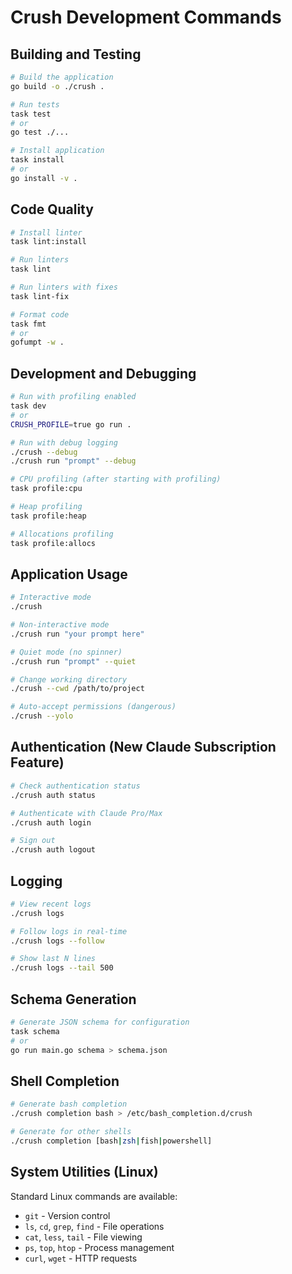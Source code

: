 # Crush Development Commands

## Building and Testing
```bash
# Build the application
go build -o ./crush .

# Run tests
task test
# or
go test ./...

# Install application
task install
# or 
go install -v .
```

## Code Quality
```bash
# Install linter
task lint:install

# Run linters
task lint

# Run linters with fixes
task lint-fix

# Format code
task fmt
# or
gofumpt -w .
```

## Development and Debugging
```bash
# Run with profiling enabled
task dev
# or
CRUSH_PROFILE=true go run .

# Run with debug logging
./crush --debug
./crush run "prompt" --debug

# CPU profiling (after starting with profiling)
task profile:cpu

# Heap profiling
task profile:heap

# Allocations profiling  
task profile:allocs
```

## Application Usage
```bash
# Interactive mode
./crush

# Non-interactive mode
./crush run "your prompt here"

# Quiet mode (no spinner)
./crush run "prompt" --quiet

# Change working directory
./crush --cwd /path/to/project

# Auto-accept permissions (dangerous)
./crush --yolo
```

## Authentication (New Claude Subscription Feature)
```bash
# Check authentication status
./crush auth status

# Authenticate with Claude Pro/Max
./crush auth login

# Sign out
./crush auth logout
```

## Logging
```bash
# View recent logs
./crush logs

# Follow logs in real-time
./crush logs --follow

# Show last N lines
./crush logs --tail 500
```

## Schema Generation
```bash
# Generate JSON schema for configuration
task schema
# or
go run main.go schema > schema.json
```

## Shell Completion
```bash
# Generate bash completion
./crush completion bash > /etc/bash_completion.d/crush

# Generate for other shells
./crush completion [bash|zsh|fish|powershell]
```

## System Utilities (Linux)
Standard Linux commands are available:
- `git` - Version control
- `ls`, `cd`, `grep`, `find` - File operations  
- `cat`, `less`, `tail` - File viewing
- `ps`, `top`, `htop` - Process management
- `curl`, `wget` - HTTP requests